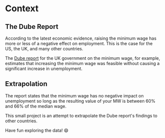# Context

## The Dube Report

According to the latest economic evidence, raising the minimum wage has more or less of a negative effect on employment. This is the case for the US, the UK, and many other countries.  
  
  
The [Dube report](https://www.gov.uk/government/publications/impacts-of-minimum-wages-review-of-the-international-evidence) for the UK government on the minimum wage, for example, estimates that increasing the minimum wage was feasible without causing a significant increase in unemployment.

## Extrapolation

The report states that the minimum wage has no negative impact on unemployment so long as the resulting value of your MW is between 60% and 66% of the median wage.  

This small project is an attempt to extrapolate the Dube report's findings to other countries. 

Have fun exploring the data! 😄